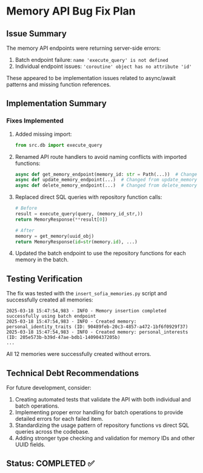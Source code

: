 # Memory API Bug Fix Plan

## Issue Summary
The memory API endpoints were returning server-side errors:
1. Batch endpoint failure: `name 'execute_query' is not defined`
2. Individual endpoint issues: `'coroutine' object has no attribute 'id'`

These appeared to be implementation issues related to async/await patterns and missing function references.

## Implementation Summary

### Fixes Implemented

1. Added missing import:
   ```python
   from src.db import execute_query
   ```

2. Renamed API route handlers to avoid naming conflicts with imported functions:
   ```python
   async def get_memory_endpoint(memory_id: str = Path(...))  # Changed from get_memory
   async def update_memory_endpoint(...)  # Changed from update_memory
   async def delete_memory_endpoint(...)  # Changed from delete_memory
   ```

3. Replaced direct SQL queries with repository function calls:
   ```python
   # Before
   result = execute_query(query, (memory_id_str,))
   return MemoryResponse(**result[0])
   
   # After
   memory = get_memory(uuid_obj)
   return MemoryResponse(id=str(memory.id), ...)
   ```

4. Updated the batch endpoint to use the repository functions for each memory in the batch.

## Testing Verification

The fix was tested with the `insert_sofia_memories.py` script and successfully created all memories:

```
2025-03-18 15:47:54,983 - INFO - Memory insertion completed successfully using batch endpoint
2025-03-18 15:47:54,983 - INFO - Created memory: personal_identity_traits (ID: 90489feb-20c3-4857-a472-1bf6f0929f37)
2025-03-18 15:47:54,983 - INFO - Created memory: personal_interests (ID: 205e573b-b39d-47ae-bdb1-14090437205b)
...
```

All 12 memories were successfully created without errors.

## Technical Debt Recommendations

For future development, consider:

1. Creating automated tests that validate the API with both individual and batch operations.
2. Implementing proper error handling for batch operations to provide detailed errors for each failed item.
3. Standardizing the usage pattern of repository functions vs direct SQL queries across the codebase.
4. Adding stronger type checking and validation for memory IDs and other UUID fields.

## Status: COMPLETED ✅
